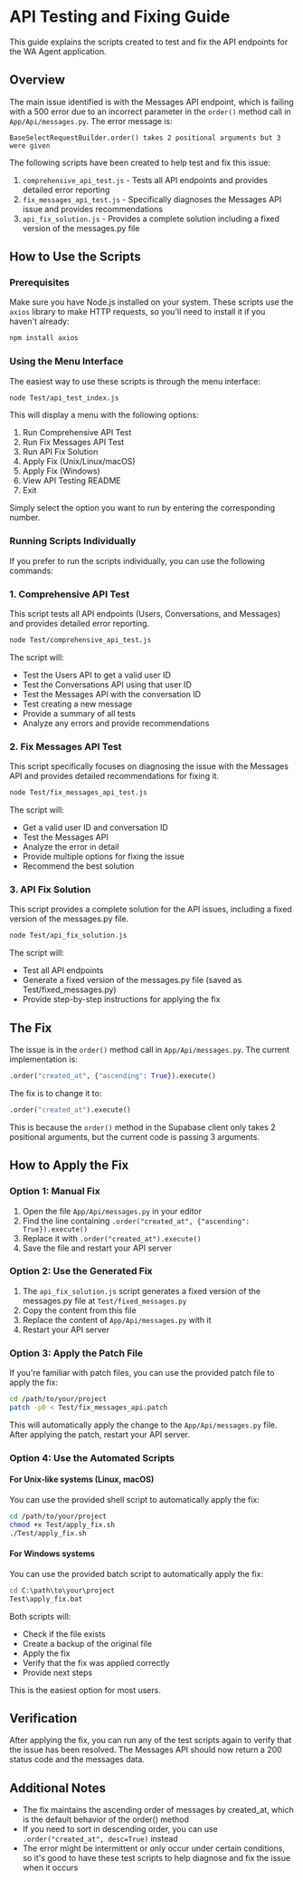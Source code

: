 # API Testing and Fixing Guide

This guide explains the scripts created to test and fix the API endpoints for the WA Agent application.

## Overview

The main issue identified is with the Messages API endpoint, which is failing with a 500 error due to an incorrect parameter in the `order()` method call in `App/Api/messages.py`. The error message is:

```
BaseSelectRequestBuilder.order() takes 2 positional arguments but 3 were given
```

The following scripts have been created to help test and fix this issue:

1. `comprehensive_api_test.js` - Tests all API endpoints and provides detailed error reporting
2. `fix_messages_api_test.js` - Specifically diagnoses the Messages API issue and provides recommendations
3. `api_fix_solution.js` - Provides a complete solution including a fixed version of the messages.py file

## How to Use the Scripts

### Prerequisites

Make sure you have Node.js installed on your system. These scripts use the `axios` library to make HTTP requests, so you'll need to install it if you haven't already:

```bash
npm install axios
```

### Using the Menu Interface

The easiest way to use these scripts is through the menu interface:

```bash
node Test/api_test_index.js
```

This will display a menu with the following options:
1. Run Comprehensive API Test
2. Run Fix Messages API Test
3. Run API Fix Solution
4. Apply Fix (Unix/Linux/macOS)
5. Apply Fix (Windows)
6. View API Testing README
0. Exit

Simply select the option you want to run by entering the corresponding number.

### Running Scripts Individually

If you prefer to run the scripts individually, you can use the following commands:

### 1. Comprehensive API Test

This script tests all API endpoints (Users, Conversations, and Messages) and provides detailed error reporting.

```bash
node Test/comprehensive_api_test.js
```

The script will:
- Test the Users API to get a valid user ID
- Test the Conversations API using that user ID
- Test the Messages API with the conversation ID
- Test creating a new message
- Provide a summary of all tests
- Analyze any errors and provide recommendations

### 2. Fix Messages API Test

This script specifically focuses on diagnosing the issue with the Messages API and provides detailed recommendations for fixing it.

```bash
node Test/fix_messages_api_test.js
```

The script will:
- Get a valid user ID and conversation ID
- Test the Messages API
- Analyze the error in detail
- Provide multiple options for fixing the issue
- Recommend the best solution

### 3. API Fix Solution

This script provides a complete solution for the API issues, including a fixed version of the messages.py file.

```bash
node Test/api_fix_solution.js
```

The script will:
- Test all API endpoints
- Generate a fixed version of the messages.py file (saved as Test/fixed_messages.py)
- Provide step-by-step instructions for applying the fix

## The Fix

The issue is in the `order()` method call in `App/Api/messages.py`. The current implementation is:

```python
.order("created_at", {"ascending": True}).execute()
```

The fix is to change it to:

```python
.order("created_at").execute()
```

This is because the `order()` method in the Supabase client only takes 2 positional arguments, but the current code is passing 3 arguments.

## How to Apply the Fix

### Option 1: Manual Fix

1. Open the file `App/Api/messages.py` in your editor
2. Find the line containing `.order("created_at", {"ascending": True}).execute()`
3. Replace it with `.order("created_at").execute()`
4. Save the file and restart your API server

### Option 2: Use the Generated Fix

1. The `api_fix_solution.js` script generates a fixed version of the messages.py file at `Test/fixed_messages.py`
2. Copy the content from this file
3. Replace the content of `App/Api/messages.py` with it
4. Restart your API server

### Option 3: Apply the Patch File

If you're familiar with patch files, you can use the provided patch file to apply the fix:

```bash
cd /path/to/your/project
patch -p0 < Test/fix_messages_api.patch
```

This will automatically apply the change to the `App/Api/messages.py` file. After applying the patch, restart your API server.

### Option 4: Use the Automated Scripts

#### For Unix-like systems (Linux, macOS)

You can use the provided shell script to automatically apply the fix:

```bash
cd /path/to/your/project
chmod +x Test/apply_fix.sh
./Test/apply_fix.sh
```

#### For Windows systems

You can use the provided batch script to automatically apply the fix:

```cmd
cd C:\path\to\your\project
Test\apply_fix.bat
```

Both scripts will:
- Check if the file exists
- Create a backup of the original file
- Apply the fix
- Verify that the fix was applied correctly
- Provide next steps

This is the easiest option for most users.

## Verification

After applying the fix, you can run any of the test scripts again to verify that the issue has been resolved. The Messages API should now return a 200 status code and the messages data.

## Additional Notes

- The fix maintains the ascending order of messages by created_at, which is the default behavior of the order() method
- If you need to sort in descending order, you can use `.order("created_at", desc=True)` instead
- The error might be intermittent or only occur under certain conditions, so it's good to have these test scripts to help diagnose and fix the issue when it occurs
